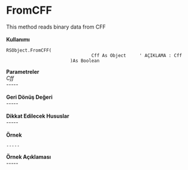 # FromCFF

This method reads binary data from CFF\
\
**Kullanımı**

```
RSObject.FromCFF(
								Cff As Object     ' AÇIKLAMA : Cff
						)As Boolean
```

**Parametreler**\
_Cff_\
\-----\
\
**Geri Dönüş Değeri**\
\-----\
\
**Dikkat Edilecek Hususlar**\
\-----\
\
**Örnek**

```
-----
```

**Örnek Açıklaması**\
\-----
